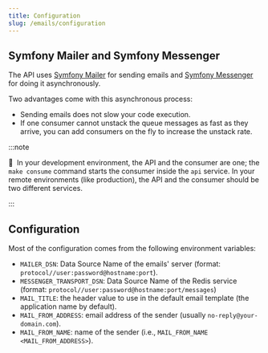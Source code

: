 ```yaml
---
title: Configuration
slug: /emails/configuration
---
```


## Symfony Mailer and Symfony Messenger

The API uses [Symfony Mailer](https://symfony.com/doc/current/mailer.html) for sending emails and
[Symfony Messenger](https://symfony.com/doc/current/messenger.html) for doing it asynchronously.

Two advantages come with this asynchronous process:

* Sending emails does not slow your code execution.
* If one consumer cannot unstack the queue messages as fast as they arrive, you can add consumers on the fly to 
increase the unstack rate.

:::note

📣&nbsp;&nbsp;In your development environment, the API and the consumer are one; the `make consume` command starts the consumer
inside the `api` service. In your remote environments (like production), the API and the consumer should be two 
different services.

:::

## Configuration

Most of the configuration comes from the following environment variables:

* `MAILER_DSN`: Data Source Name of the emails' server (format: `protocol//user:password@hostname:port`).
* `MESSENGER_TRANSPORT_DSN`: Data Source Name of the Redis service (format: `protocol//user:password@hostname:port/messages`)
* `MAIL_TITLE`: the header value to use in the default email template (the application name by default).
* `MAIL_FROM_ADDRESS`: email address of the sender (usually `no-reply@your-domain.com`).
* `MAIL_FROM_NAME`: name of the sender (i.e., `MAIL_FROM_NAME <MAIL_FROM_ADDRESS>`).